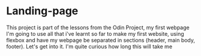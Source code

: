 # Landing-page
This project is part of the lessons from the Odin Project, my first webpage
I'm going to use all that i've learnt so far to make my first website, using flexbox and have my webpage be separated in sections (header, main body, footer). Let's get into it. I'm quite curious how long this will take me
